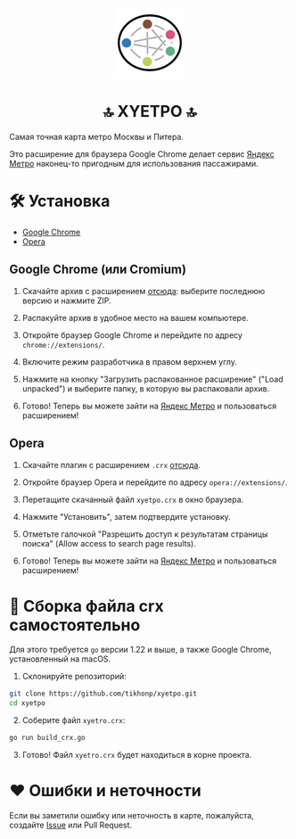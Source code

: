 <div align="center">
    
![Xyetro Logo](icons/128.png)

<h1>🔝 XYETPO 🔝</h1>
</div>

Самая точная карта метро Москвы и Питера. 

Это расширение для браузера Google Chrome делает сервис [Яндекс Метро](https://yandex.ru/metro) наконец-то пригодным для использования пассажирами.

# 🛠 Установка

- [Google Chrome](#google-chrome-или-cromium)
- [Opera](#opera)

## Google Chrome (или Cromium)

1. Скачайте архив с расширением [отсюда](https://github.com/tikhonp/xyetpo/tags): выберите последнюю версию и нажмите ZIP.

2. Распакуйте архив в удобное место на вашем компьютере.

3. Откройте браузер Google Chrome и перейдите по адресу `chrome://extensions/`.

4. Включите режим разработчика в правом верхнем углу.

5. Нажмите на кнопку "Загрузить распакованное расширение" ("Load unpacked") и выберите папку, в которую вы распаковали архив.

6. Готово! Теперь вы можете зайти на [Яндекс Метро](https://yandex.ru/metro) и пользоваться расширением!

## Opera 

1. Скачайте плагин с расширением `.crx` [отсюда](https://github.com/tikhonp/xyetpo/releases/latest/download/xyetro.crx).

2. Откройте браузер Opera и перейдите по адресу `opera://extensions/`.

3. Перетащите скачанный файл `xyetpo.crx` в окно браузера.

4. Нажмите "Установить", затем подтвердите установку.

5. Отметьте галочкой "Разрешить доступ к результатам страницы поиска" (Allow access to search page results).

6. Готово! Теперь вы можете зайти на [Яндекс Метро](https://yandex.ru/metro) и пользоваться расширением!

# 📝 Сборка файла crx самостоятельно

Для этого требуется `go` версии 1.22 и выше, а также Google Chrome, установленный на macOS.

1. Склонируйте репозиторий:

```bash
git clone https://github.com/tikhonp/xyetpo.git
cd xyetpo
```

2. Соберите файл `xyetro.crx`:

```bash
go run build_crx.go
```

3. Готово! Файл `xyetro.crx` будет находиться в корне проекта.

# ❤️ Ошибки и неточности

Если вы заметили ошибку или неточность в карте, пожалуйста, создайте [Issue](https://github.com/tikhonp/xyetpo/issues/new) или Pull Request.

